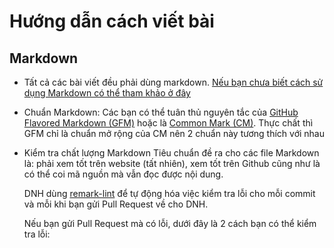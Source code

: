 # Hướng dẫn cách viết bài

## Markdown

  - Tất cả các bài viết đều phải dùng markdown. 
    [Nếu bạn chưa biết cách sử dụng Markdown có thể tham khảo ở đây](https://guides.github.com/features/mastering-markdown/#examples)
  
  - Chuẩn Markdown: Các bạn có thể tuân thủ nguyên tắc của [GitHub Flavored Markdown (GFM)](https://guides.github.com/features/mastering-markdown/#GitHub-flavored-markdown)
    hoặc là [Common Mark (CM)](http://commonmark.org/help/). 
    Thực chất thì GFM chỉ là chuẩn mở rộng của CM nên 2 chuẩn này tương thích với nhau
    
  - Kiểm tra chất lượng Markdown
    Tiêu chuẩn đề ra cho các file Markdown là: phải xem tốt trên website (tất nhiên), xem tốt trên Github
    cũng như là có thể coi mã nguồn mà vẫn đọc được nội dung.
    
    DNH dùng [remark-lint](https://github.com/wooorm/remark-lint) để tự động hóa việc kiểm tra lỗi cho mỗi commit 
    và mỗi khi bạn gửi Pull Request về cho DNH.
    
    Nếu bạn gửi Pull Request mà có lỗi, dưới đây là 2 cách bạn có thể kiểm tra lỗi:
    
    
